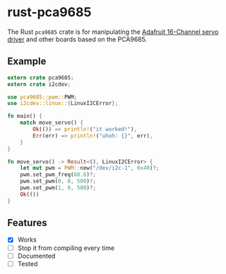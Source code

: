 rust-pca9685
============

The Rust `pca9685` crate is for manipulating the [Adafruit 16-Channel servo driver](https://www.adafruit.com/product/815) and other boards based on the PCA9685.

Example
-------

```rust
extern crate pca9685;
extern crate i2cdev;

use pca9685::pwm::PWM;
use i2cdev::linux::{LinuxI2CError};

fn main() {
    match move_servo() {
        Ok(()) => println!("it worked!"),
        Err(err) => println!("uhoh: {}", err),
    }
}

fn move_servo() -> Result<(), LinuxI2CError> {
    let mut pwm = PWM::new("/dev/i2c-1", 0x40)?;
    pwm.set_pwm_freq(60.0)?;
    pwm.set_pwm(0, 0, 500)?;
    pwm.set_pwm(1, 0, 500)?;
    Ok(())
}
```

Features
--------

- [x] Works
- [ ] Stop it from compiling every time
- [ ] Documented
- [ ] Tested
